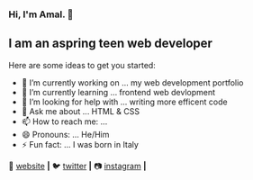 ### Hi, I'm Amal. 👋

## I am an aspring teen web developer

Here are some ideas to get you started:

- 🔭 I’m currently working on ... my web development portfolio
- 🌱 I’m currently learning ... frontend web devlopment
- 🤔 I’m looking for help with ... writing more efficent code
- 💬 Ask me about ... HTML & CSS
- 📫 How to reach me: ...
- 😄 Pronouns: ... He/Him
- ⚡ Fun fact: ... I was born in Italy
                  

🏡 [website][website] **|** 
🐦 [twitter][twitter] **|** 
📷 [instagram][instagram] **|** 


[website]: https:/www.amaldjibo.com
[twitter]: https://twitter.com/amaldjibo_
[instagram]: https://instagram.com/amaldjibo    

